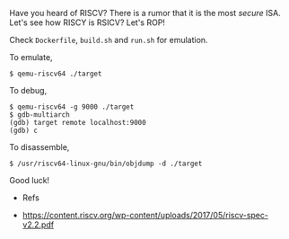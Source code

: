 Have you heard of RISCV? There is a rumor that it is the most _secure_
ISA. Let's see how RISCY is RSICV? Let's ROP!

Check `Dockerfile`, `build.sh` and `run.sh` for emulation.

To emulate,

    $ qemu-riscv64 ./target

To debug,

    $ qemu-riscv64 -g 9000 ./target
    $ gdb-multiarch
    (gdb) target remote localhost:9000
    (gdb) c

To disassemble,

    $ /usr/riscv64-linux-gnu/bin/objdump -d ./target

Good luck!

* Refs
- https://content.riscv.org/wp-content/uploads/2017/05/riscv-spec-v2.2.pdf
